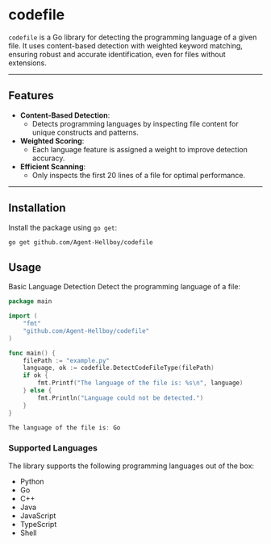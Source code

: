 # codefile

`codefile` is a Go library for detecting the programming language of a given file. It uses content-based detection with weighted keyword matching, ensuring robust and accurate identification, even for files without extensions.

---

## Features

- **Content-Based Detection**: 
  - Detects programming languages by inspecting file content for unique constructs and patterns.
- **Weighted Scoring**: 
  - Each language feature is assigned a weight to improve detection accuracy.
- **Efficient Scanning**:
  - Only inspects the first 20 lines of a file for optimal performance.

---

## Installation

Install the package using `go get`:

```bash
go get github.com/Agent-Hellboy/codefile
```

## Usage
Basic Language Detection
Detect the programming language of a file:

```go
package main

import (
	"fmt"
	"github.com/Agent-Hellboy/codefile"
)

func main() {
	filePath := "example.py"
	language, ok := codefile.DetectCodeFileType(filePath)
	if ok {
		fmt.Printf("The language of the file is: %s\n", language)
	} else {
		fmt.Println("Language could not be detected.")
	}
}

The language of the file is: Go
```

### Supported Languages
The library supports the following programming languages out of the box:

- Python
- Go
- C++
- Java
- JavaScript
- TypeScript
- Shell
